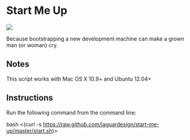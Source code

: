 # Start Me Up

![](http://i.imgur.com/ubdJQL7.jpg)

Because bootstrapping a new development machine can make a grown man (or woman) cry.

## Notes

This script works with Mac OS X 10.9+ and Ubuntu 12.04+

## Instructions

Run the following command from the command line:

  bash <(curl -s https://raw.github.com/jaguardesign/start-me-up/master/start.sh)>
